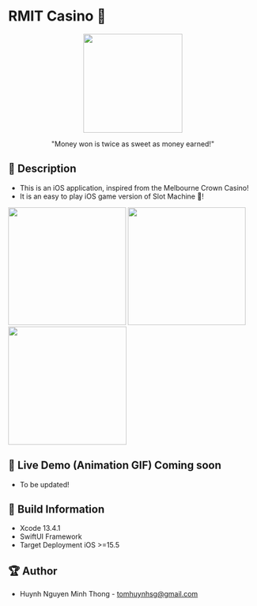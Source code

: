 # RMIT Casino 🎰


<p align="center">
  <img width="200" src="https://i.imgur.com/QOv0msZ.png">
</p>

<p align="center">"Money won is twice as sweet as money earned!"</p>

## 📖 Description

- This is an iOS application, inspired from the Melbourne Crown Casino!
- It is an easy to play iOS game version of Slot Machine 🎰!

<img src="https://i.imgur.com/Z2EwulP.png" width="238" > <img src="https://i.imgur.com/gUmS8n5.png" width="238" > <img src="https://i.imgur.com/LpTyusp.png" width="239" >

## 🔮 Live Demo (Animation GIF) Coming soon

- To be updated!

## 🔧 Build Information
- Xcode 13.4.1
- SwiftUI Framework
- Target Deployment iOS >=15.5

## 🏆 Author
- Huynh Nguyen Minh Thong - tomhuynhsg@gmail.com
